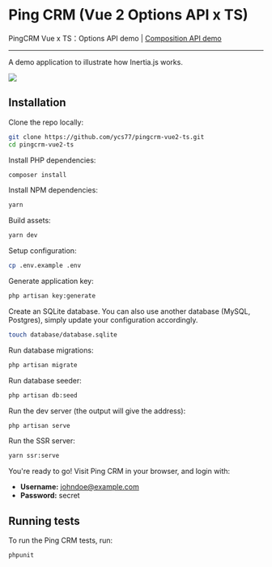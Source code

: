 # Ping CRM (Vue 2 Options API x TS)

PingCRM Vue x TS：Options API demo | [Composition API demo](https://github.com/ycs77/pingcrm-vue2-ts/tree/compsition-api)

---

A demo application to illustrate how Inertia.js works.

![](https://raw.githubusercontent.com/inertiajs/pingcrm-vue2/master/screenshot.png)

## Installation

Clone the repo locally:

```sh
git clone https://github.com/ycs77/pingcrm-vue2-ts.git
cd pingcrm-vue2-ts
```

Install PHP dependencies:

```sh
composer install
```

Install NPM dependencies:

```sh
yarn
```

Build assets:

```sh
yarn dev
```

Setup configuration:

```sh
cp .env.example .env
```

Generate application key:

```sh
php artisan key:generate
```

Create an SQLite database. You can also use another database (MySQL, Postgres), simply update your configuration accordingly.

```sh
touch database/database.sqlite
```

Run database migrations:

```sh
php artisan migrate
```

Run database seeder:

```sh
php artisan db:seed
```

Run the dev server (the output will give the address):

```sh
php artisan serve
```

Run the SSR server:

```sh
yarn ssr:serve
```

You're ready to go! Visit Ping CRM in your browser, and login with:

- **Username:** johndoe@example.com
- **Password:** secret

## Running tests

To run the Ping CRM tests, run:

```
phpunit
```
